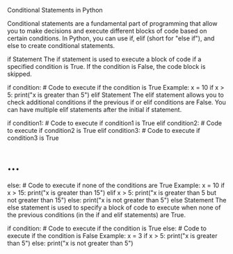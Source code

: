 Conditional Statements in Python

Conditional statements are a fundamental part of programming that allow you to make decisions and execute different blocks of code based on certain conditions. In Python, you can use if, elif (short for "else if"), and else to create conditional statements.

if Statement
The if statement is used to execute a block of code if a specified condition is True. If the condition is False, the code block is skipped.

if condition:
    # Code to execute if the condition is True
Example:
x = 10
if x > 5:
    print("x is greater than 5")
elif Statement
The elif statement allows you to check additional conditions if the previous if or elif conditions are False. You can have multiple elif statements after the initial if statement.

if condition1:
    # Code to execute if condition1 is True
elif condition2:
    # Code to execute if condition2 is True
elif condition3:
    # Code to execute if condition3 is True
# ...
else:
    # Code to execute if none of the conditions are True
Example:
x = 10
if x > 15:
    print("x is greater than 15")
elif x > 5:
    print("x is greater than 5 but not greater than 15")
else:
    print("x is not greater than 5")
else Statement
The else statement is used to specify a block of code to execute when none of the previous conditions (in the if and elif statements) are True.

if condition:
    # Code to execute if the condition is True
else:
    # Code to execute if the condition is False
Example:
x = 3
if x > 5:
    print("x is greater than 5")
else:
    print("x is not greater than 5")